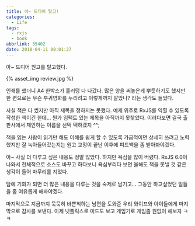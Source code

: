 ```yaml
---
title: 아~ 드디어 탈고!
categories:
  - Life
tags:
  - rxjs
  - book
abbrlink: 35402
date: 2018-04-11 00:01:27
---
```


아~ 드디어 원고를 탈고했다.

{% asset_img review.jpg %}

인쇄를 했더니 A4 한박스가 훌러덩 다 나갔다.
많은 양을 써놓은게 뿌듯하기도 했지만 한 편으로는 무슨 부귀영화를 누리려고 이렇게까지 살았나? 라는 생각도 들었다.

사실 책은 다 썼지만 아직 제목을 정하지는 못했다. 예제 위주로 RxJS를 익힐 수 있도록 작성한 책이긴 한데... 뭔가 임팩트 있는 제목을 아직까지 못찾았다.
이러다보면 결국 출판사에서 제안하는 이름을 선택 택하겠지 ^^;

책을 읽는 사람이 읽기만 해도 이해를 쉽게 할 수 있도록 가급적이면 상세히 쓰려고 노력했지만 잘 녹아들어갔는지는 원고 교정이 끝난 이후에 피드백을 좀 받아봐야겠다.

아~ 사실 더 다루고 싶은 내용도 정말 많았다. 하지만 욕심을 많이 버렸다.
RxJS 6.0이 나와서 전체적으로 소스도 바꾸고 하다보니 욕심부리다 보면 올해도 책을 못낼 것 같은 생각이 들어 마무리를 지었다.

담에 기회가 되면 더 많은 내용을 다루는 것을 숙제로 남기고... 그동안 하고싶었던 일들을 좀 여유롭게 해봐야겠다.

마지막으로 지금까지 묵묵히 바쁜척하는 남편을 도와준 우리 와이프와 아이들에게 마지막으로 감사를 보낸다.
이제 넷플릭스로 미드도 보고 게임기로 게임좀 원없이 해보자 ㅋㅋ
